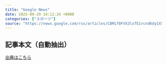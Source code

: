 ```yaml
---
title: "Google News"
date: 2025-09-29 14:11:24 +0900
categories: ["スポーツ"]
source: "https://news.google.com/rss/articles/CBMif0FVX3lxTE1rcndKdy1XSnNGNmpGMVp6ZU9STkhpZjlsc19PVGFsaWpVY0JOZXQxSGp0eHk1UnpPV0ZyVkdXWWZBY1ZaRW5vQ2lhSkhBTm9DaHdmcW51S19YR2tFQThTdWdyUGdLMWx0b0h4V3FpNXdZWFIzVnVqVjkySHFTTVE?oc=5"
---
```


## 記事本文（自動抽出）
<body class="y0K44d EA71Tc" id="readabilityBody"></body>

[出典はこちら](https://news.google.com/rss/articles/CBMif0FVX3lxTE1rcndKdy1XSnNGNmpGMVp6ZU9STkhpZjlsc19PVGFsaWpVY0JOZXQxSGp0eHk1UnpPV0ZyVkdXWWZBY1ZaRW5vQ2lhSkhBTm9DaHdmcW51S19YR2tFQThTdWdyUGdLMWx0b0h4V3FpNXdZWFIzVnVqVjkySHFTTVE?oc=5)
